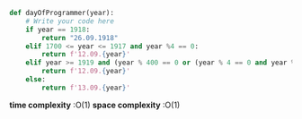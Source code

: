 ```python
def dayOfProgrammer(year):
    # Write your code here
    if year == 1918:
        return "26.09.1918"
    elif 1700 <= year <= 1917 and year %4 == 0:
        return f'12.09.{year}'
    elif year >= 1919 and (year % 400 == 0 or (year % 4 == 0 and year % 100 != 0)) :
        return f'12.09.{year}'
    else:
        return f'13.09.{year}'
```

**time complexity** :O(1)
**space complexity** :O(1)